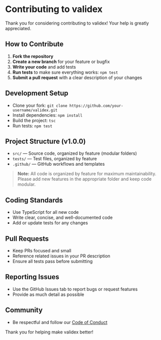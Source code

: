 # Contributing to validex

Thank you for considering contributing to validex! Your help is greatly appreciated.

## How to Contribute

1. **Fork the repository**
2. **Create a new branch** for your feature or bugfix
3. **Write your code** and add tests
4. **Run tests** to make sure everything works: `npm test`
5. **Submit a pull request** with a clear description of your changes

## Development Setup

- Clone your fork: `git clone https://github.com/your-username/validex.git`
- Install dependencies: `npm install`
- Build the project: `tsc`
- Run tests: `npm test`

## Project Structure (v1.0.0)

- `src/` — Source code, organized by feature (modular folders)
- `tests/` — Test files, organized by feature
- `.github/` — GitHub workflows and templates

> **Note:** All code is organized by feature for maximum maintainability. Please add new features in the appropriate folder and keep code modular.

## Coding Standards

- Use TypeScript for all new code
- Write clear, concise, and well-documented code
- Add or update tests for any changes

## Pull Requests

- Keep PRs focused and small
- Reference related issues in your PR description
- Ensure all tests pass before submitting

## Reporting Issues

- Use the GitHub Issues tab to report bugs or request features
- Provide as much detail as possible

## Community

- Be respectful and follow our [Code of Conduct](CODE_OF_CONDUCT.md)

Thank you for helping make validex better!
